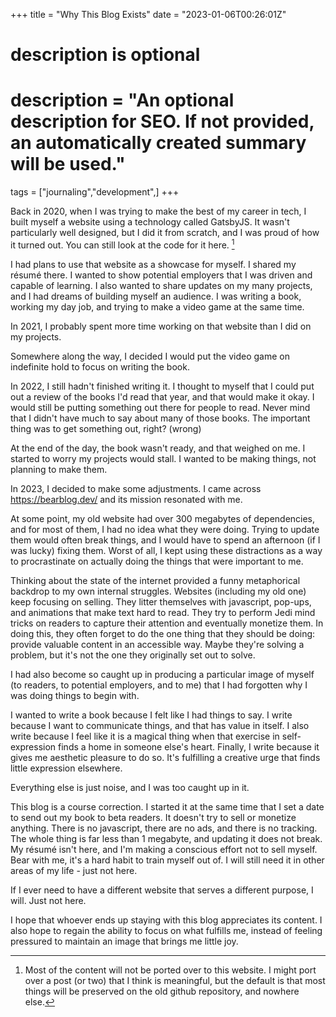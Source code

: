 +++
title = "Why This Blog Exists"
date = "2023-01-06T00:26:01Z"

#
# description is optional
#
# description = "An optional description for SEO. If not provided, an automatically created summary will be used."

tags = ["journaling","development",]
+++

Back in 2020, when I was trying to make the best of my career in tech, I built myself a website using a technology called GatsbyJS. It wasn't particularly well designed, 
but I did it from scratch, and I was proud of how it turned out. You can still look at the code for it here. [^1]

I had plans to use that website as a showcase for myself. I shared my résumé there. I wanted to show potential employers that I was driven and capable of learning. I also wanted to share updates on my many projects, and I had dreams of building myself an audience. I was writing a book, working my day job, and trying to make a video game at the same time. 

In 2021, I probably spent more time working on that website than I did on my projects. 

Somewhere along the way, I decided I would put the video game on indefinite hold to focus on writing the book.

In 2022, I still hadn't finished writing it. I thought to myself that I could put out a review of the books I'd read that year, and that would make it okay. I would still be
putting something out there for people to read. Never mind that I didn't have much to say about many of those books. The important thing was to get something out, right? (wrong)

At the end of the day, the book wasn't ready, and that weighed on me. I started to worry my projects would stall. I wanted to be making things, not planning to make them. 

In 2023, I decided to make some adjustments. I came across https://bearblog.dev/ and its mission resonated with me. 

At some point, my old website had over 300 megabytes of dependencies, and for most of them, I had no idea what they were doing. Trying to update them would often break things, 
and I would have to spend an afternoon (if I was lucky) fixing them. Worst of all, I kept using these distractions as a way to procrastinate on actually doing the things that 
were important to me. 

Thinking about the state of the internet provided a funny metaphorical backdrop to my own internal struggles. Websites (including my old one) keep focusing on 
selling. They litter themselves with javascript, pop-ups, and animations that make text hard to read. They try to perform Jedi mind tricks on readers to capture their attention 
and eventually monetize them. In doing this, they often forget to do the one thing that they should be doing: provide valuable content in an accessible way. Maybe they're 
solving a problem, but it's not the one they originally set out to solve.

I had also become so caught up in producing a particular image of myself (to readers, to potential employers, and to me) that I had forgotten why I was doing things to begin 
with. 

I wanted to write a book because I felt like I had things to say. I write because I want to communicate things, and that has value in itself. I also write because I feel like 
it is a magical thing when that exercise in self-expression finds a home in someone else's heart. Finally, I write because it gives me aesthetic pleasure to do so. It's fulfilling a creative urge that finds little expression elsewhere.

 Everything else is just noise, and I was too caught up in it.  

This blog is a course correction. I started it at the same time that I set a date to send out my book to beta readers. It doesn't try to sell or monetize anything. There is no 
javascript, there are no ads, and there is no tracking. The whole thing is far less than 1 megabyte, and updating it does not break. My résumé isn't here, and I'm making a 
conscious effort not to sell myself. Bear with me, it's a hard habit to train myself out of. I will still need it in other areas of my life - just not here. 

If I ever need to have a different website that serves a different purpose, I will. Just not here.

I hope that whoever ends up staying with this blog appreciates its content. I also hope to regain the ability to focus on what fulfills me, instead of feeling pressured to maintain an image that brings me little joy.

[^1]: Most of the content will not be ported over to this website. I might port over a post (or two) that I think is meaningful, but the default is that most things will be
preserved on the old github repository, and nowhere else. 